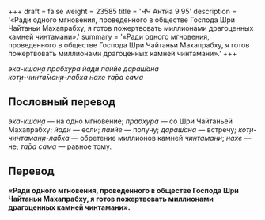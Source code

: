 +++
draft = false
weight = 23585
title = 'ЧЧ Антйа 9.95'
description = '«Ради одного мгновения, проведенного в обществе Господа Шри Чайтаньи Махапрабху, я готов пожертвовать миллионами драгоценных камней чинтамани».'
summary = '«Ради одного мгновения, проведенного в обществе Господа Шри Чайтаньи Махапрабху, я готов пожертвовать миллионами драгоценных камней чинтамани».'
+++

_эка-кшан̣а прабхура йади па̄ийе дараш́ана  
кот̣и-чинта̄ман̣и-ла̄бха нахе та̄ра сама_

## Пословный перевод

_эка_\-_кшан̣а_ — на одно мгновение; _прабхура_ — со Шри Чайтаньей Махапрабху; _йади_ — если; _па̄ийе_ — получу; _дараш́ана_ — встречу; _кот̣и_\-_чинтаман̣и_\-_ла̄бха_ — обретение миллионов камней _чинтамани_; _нахе_ — не; _та̄ра_ _сама_ — равное тому.

## Перевод

**«Ради одного мгновения, проведенного в обществе Господа Шри Чайтаньи Махапрабху, я готов пожертвовать миллионами драгоценных камней чинтамани».**
